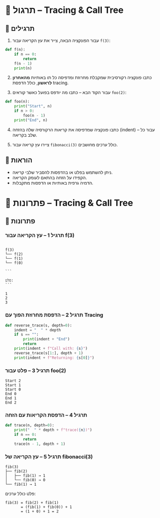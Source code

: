 # 📘 תרגול – Tracing & Call Tree

## 🧪 תרגילים

1. עבור הפונקציה הבאה, צייר את עץ הקריאה עבור `f(3)`:

```python
def f(n):
    if n == 0:
        return
    f(n - 1)
    print(n)
````

2. כתבו פונקציה רקורסיבית שמקבלת מחרוזת ומדפיסה כל תו באותיות **מהאחרון לראשון**, כולל הדפסת tracing.

3. עבור הקוד הבא – כתבו מה יודפס בפועל כאשר קוראים `foo(2)`:

```python
def foo(n):
    print("Start", n)
    if n > 0:
        foo(n - 1)
    print("End", n)
```

4. כתבו פונקציה שמדפיסה את קריאות הרקורסיה שלה בהזחה (indent) – עבור כל שלב בקריאה.

5. ציירו עץ קריאה עבור `fibonacci(3)` כולל ערכים מחושבים.

## 📌 הוראות

* ניתן להשתמש בפלט או בהדפסות להסביר שלבי קריאה.
* הקפידו על הזחה בהתאם לעומק הקריאה.
* הדמיה גרפית באותיות או הדפסות מתקבלות.


# 📘 פתרונות – Tracing & Call Tree

## 🧪 פתרונות

### תרגיל 1 – עץ הקריאה עבור f(3)

````

f(3)
└── f(2)
└── f(1)
└── f(0)

```

פלט:
```

1
2
3

````

### תרגיל 2 – הדפסת מחרוזת הפוך עם Tracing
```python
def reverse_trace(s, depth=0):
    indent = "  " * depth
    if s == "":
        print(indent + "End")
        return
    print(indent + f"Call with: {s}")
    reverse_trace(s[1:], depth + 1)
    print(indent + f"Returning: {s[0]}")
````

### תרגיל 3 – פלט עבור foo(2)

```
Start 2
Start 1
Start 0
End 0
End 1
End 2
```

### תרגיל 4 – הדפסת הקריאות עם הזחה

```python
def trace(n, depth=0):
    print("  " * depth + f"trace({n})")
    if n == 0:
        return
    trace(n - 1, depth + 1)
```

### תרגיל 5 – עץ הקריאה של fibonacci(3)

```
fib(3)
├── fib(2)
│   ├── fib(1) → 1
│   └── fib(0) → 0
└── fib(1) → 1
```

פלט כולל ערכים:

```
fib(3) = fib(2) + fib(1)
       = (fib(1) + fib(0)) + 1
       = (1 + 0) + 1 = 2
```

